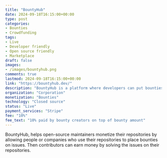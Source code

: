 ```yaml
---
title: "BountyHub"
date: 2024-09-18T16:15:00+00:00
type: post
categories:
- Bounties
- Crowdfunding
tags:
- Live
- Developer friendly
- Open source friendly
- Marketplace
draft: false
images:
- /images/bountyhub.png
comments: true
lastmod: 2024-09-18T16:15:00+00:00
link: "https://bountyhub.dev/"
description: "BountyHub is a platform where developers can put bounties on their Github issues or earn money by solving them. Secure payments and dispute resolution make BountyHub a reliable way to incentivize open-source contributions."
organization: "Corporation"
monetization: "Bounties"
technology: "Closed source"
status: "Live"
payment_services: "Stripe"
fee: "10%"
fee_text: "10% paid by bounty creators on top of bounty amount"
---
```


BountyHub, helps open-source maintainers monetize their repositories by allowing people or companies who use their repositories to place bounties on issues. Then contributors can earn money by solving the issues on their repositories.<!--more-->

